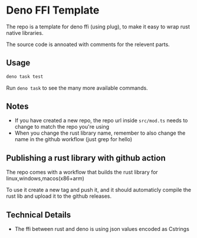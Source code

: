 # Deno FFI Template

The repo is a template for deno ffi (using plug), to make it easy to wrap rust
native libraries.

The source code is annoated with comments for the relevent parts.

## Usage

```sh
deno task test
```

Run `deno task` to see the many more available commands.

## Notes

- If you have created a new repo, the repo url inside `src/mod.ts` needs to
  change to match the repo you're using
- When you change the rust library name, remember to also change the name in the
  github workflow (just grep for hello)

## Publishing a rust library with github action

The repo comes with a workflow that builds the rust library for
linux,windows,macos(x86+arm)

To use it create a new tag and push it, and it should automaticly compile the rust lib and upload it to the github releases.

## Technical Details

- The ffi between rust and deno is using json values encoded as Cstrings
